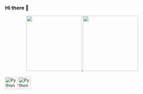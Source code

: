 ### Hi there 👋

<div align="center">
  <a href="https://github.com/acristianno">
  <img height="180em" src="https://github-readme-stats.vercel.app/api?username=acristianno&show_icons=true&theme=nord&include_all_commits=true&count_private=true"/>
  <img height="180em" src="https://github-readme-stats.vercel.app/api/top-langs/?username=acristianno&layout=compact&langs_count=7&theme=nord"/>
</div>
<div style="display: inline_block"><br>
  <img align="center" alt="Python" height="40" width="40" src="https://cdn.jsdelivr.net/gh/devicons/devicon/icons/python/python-original.svg">
  <img align="center" alt="Python" height="40" width="40" src="https://cdn.jsdelivr.net/gh/devicons/devicon/icons/django/django-plain-wordmark.svg">
  
</div>

            
          


<!--
**acristianno/acristianno** is a ✨ _special_ ✨ repository because its `README.md` (this file) appears on your GitHub profile.

Here are some ideas to get you started:

- 🔭 I’m currently working on ...
- 🌱 I’m currently learning ...
- 👯 I’m looking to collaborate on ...
- 🤔 I’m looking for help with ...
- 💬 Ask me about ...
- 📫 How to reach me: ...
- 😄 Pronouns: ...
- ⚡ Fun fact: ...
-->
